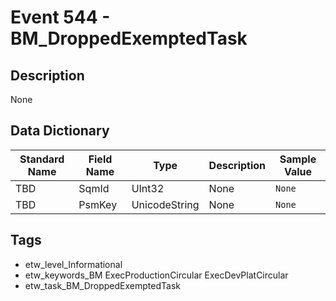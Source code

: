 # Event 544 - BM_DroppedExemptedTask

## Description
None

## Data Dictionary
|Standard Name|Field Name|Type|Description|Sample Value|
|---|---|---|---|---|
|TBD|SqmId|UInt32|None|`None`|
|TBD|PsmKey|UnicodeString|None|`None`|

## Tags
* etw_level_Informational
* etw_keywords_BM ExecProductionCircular ExecDevPlatCircular
* etw_task_BM_DroppedExemptedTask